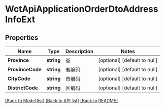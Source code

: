 # WctApiApplicationOrderDtoAddressInfoExt

## Properties
Name | Type | Description | Notes
------------ | ------------- | ------------- | -------------
**Province** | **string** | 省 | [optional] [default to null]
**ProvinceCode** | **string** | 省编码 | [optional] [default to null]
**CityCode** | **string** | 市编码 | [optional] [default to null]
**DistrictCode** | **string** | 区编码 | [optional] [default to null]

[[Back to Model list]](../README.md#documentation-for-models) [[Back to API list]](../README.md#documentation-for-api-endpoints) [[Back to README]](../README.md)

